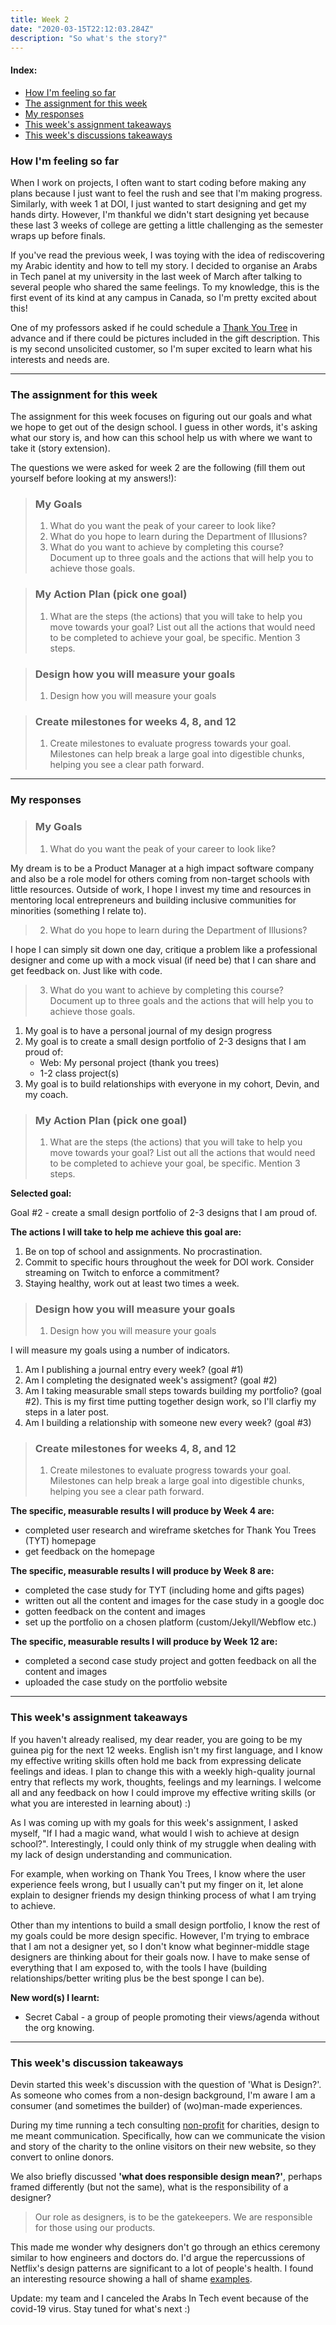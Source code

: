 ```yaml
---
title: Week 2
date: "2020-03-15T22:12:03.284Z"
description: "So what's the story?"
---
```


#### Index:

- [How I'm feeling so far](#howAmIfeeling)
- [The assignment for this week](#assignment)
- [My responses](#responses)
- [This week's assignment takeaways](#assignmentTakeaways)
- [This week's discussions takeaways](#discussionTakeaways)

### <a name="howAmIfeeling"></a> How I'm feeling so far

When I work on projects, I often want to start coding before making any plans because I just want to feel the rush and see that I'm making progress. Similarly, with week 1 at DOI, I just wanted to start designing and get my hands dirty. However, I'm thankful we didn't start designing yet because these last 3 weeks of college are getting a little challenging as the semester wraps up before finals.

If you've read the previous week, I was toying with the idea of rediscovering my Arabic identity and how to tell my story. I decided to organise an Arabs in Tech panel at my university in the last week of March after talking to several people who shared the same feelings. To my knowledge, this is the first event of its kind at any campus in Canada, so I'm pretty excited about this!

One of my professors asked if he could schedule a [Thank You Tree](https://thankyoutrees.io) in advance and if there could be pictures included in the gift description. This is my second unsolicited customer, so I'm super excited to learn what his interests and needs are.

---

### <a name="assignment"></a> The assignment for this week

The assignment for this week focuses on figuring out our goals and what we hope to get out of the design school. I guess in other words, it's asking what our story is, and how can this school help us with where we want to take it (story extension).

The questions we were asked for week 2 are the following (fill them out yourself before looking at my answers!):

> ### My Goals
>
> 1.  What do you want the peak of your career to look like?
> 2.  What do you hope to learn during the Department of Illusions?
> 3.  What do you want to achieve by completing this course? Document up to three goals and the actions that will help you to achieve those goals.

> ### My Action Plan (pick one goal)
>
> 1.  What are the steps (the actions) that you will take to help you move towards your goal? List out all the actions that would need to be completed to achieve your goal, be specific. Mention 3 steps.

> ### Design how you will measure your goals
>
> 1.  Design how you will measure your goals

> ### Create milestones for weeks 4, 8, and 12
>
> 1.  Create milestones to evaluate progress towards your goal. Milestones can help break a large goal into digestible chunks, helping you see a clear path forward.

---

### <a name="responses"></a> My responses

> ### My Goals
>
> 1.  What do you want the peak of your career to look like?

My dream is to be a Product Manager at a high impact software company and also be a role model for others coming from non-target schools with little resources. Outside of work, I hope I invest my time and resources in mentoring local entrepreneurs and building inclusive communities for minorities (something I relate to).

> 2.  What do you hope to learn during the Department of Illusions?

I hope I can simply sit down one day, critique a problem like a professional designer and come up with a mock visual (if need be) that I can share and get feedback on. Just like with code.

> 3.  What do you want to achieve by completing this course? Document up to three goals and the actions that will help you to achieve those goals.

1. My goal is to have a personal journal of my design progress
2. My goal is to create a small design portfolio of 2-3 designs that I am proud of:
   - Web: My personal project (thank you trees)
   - 1-2 class project(s)
3. My goal is to build relationships with everyone in my cohort, Devin, and my coach.

> ### My Action Plan (pick one goal)
>
> 1.  What are the steps (the actions) that you will take to help you move towards your goal? List out all the actions that would need to be completed to achieve your goal, be specific. Mention 3 steps.

**Selected goal:**

Goal #2 - create a small design portfolio of 2-3 designs that I am proud of.

**The actions I will take to help me achieve this goal are:**

1. Be on top of school and assignments. No procrastination.
2. Commit to specific hours throughout the week for DOI work. Consider streaming on Twitch to enforce a commitment?
3. Staying healthy, work out at least two times a week.

> ### Design how you will measure your goals
>
> 1.  Design how you will measure your goals

I will measure my goals using a number of indicators.

1. Am I publishing a journal entry every week? (goal #1)
2. Am I completing the designated week's assigment? (goal #2)
3. Am I taking measurable small steps towards building my portfolio? (goal #2). This is my first time putting together design work, so I'll clarfiy my steps in a later post.
4. Am I building a relationship with someone new every week? (goal #3)

> ### Create milestones for weeks 4, 8, and 12
>
> 1.  Create milestones to evaluate progress towards your goal. Milestones can help break a large goal into digestible chunks, helping you see a clear path forward.

**The specific, measurable results I will produce by Week 4 are:**

- completed user research and wireframe sketches for Thank You Trees (TYT) homepage
- get feedback on the homepage

**The specific, measurable results I will produce by Week 8 are:**

- completed the case study for TYT (including home and gifts pages)
- written out all the content and images for the case study in a google doc
- gotten feedback on the content and images
- set up the portfolio on a chosen platform (custom/Jekyll/Webflow etc.)

**The specific, measurable results I will produce by Week 12 are:**

- completed a second case study project and gotten feedback on all the content and images
- uploaded the case study on the portfolio website

---

### <a name="assignmentTakeaways"></a> This week's assignment takeaways

If you haven't already realised, my dear reader, you are going to be my guinea pig for the next 12 weeks. English isn't my first language, and I know my effective writing skills often hold me back from expressing delicate feelings and ideas. I plan to change this with a weekly high-quality journal entry that reflects my work, thoughts, feelings and my learnings. I welcome all and any feedback on how I could improve my effective writing skills (or what you are interested in learning about) :)

As I was coming up with my goals for this week's assignment, I asked myself, "If I had a magic wand, what would I wish to achieve at design school?". Interestingly, I could only think of my struggle when dealing with my lack of design understanding and communication.

For example, when working on Thank You Trees, I know where the user experience feels wrong, but I usually can't put my finger on it, let alone explain to designer friends my design thinking process of what I am trying to achieve.

Other than my intentions to build a small design portfolio, I know the rest of my goals could be more design specific. However, I'm trying to embrace that I am not a designer yet, so I don't know what beginner-middle stage designers are thinking about for their goals now. I have to make sense of everything that I am exposed to, with the tools I have (building relationships/better writing plus be the best sponge I can be).

**New word(s) I learnt:**

- Secret Cabal - a group of people promoting their views/agenda without the org knowing.

---

### <a name="discussionTakeaways"></a> This week's discussion takeaways

Devin started this week's discussion with the question of 'What is Design?'. As someone who comes from a non-design background, I'm aware I am a consumer (and sometimes the builder) of (wo)man-made experiences.

During my time running a tech consulting [non-profit](https://developersfoundation.ca) for charities, design to me meant communication. Specifically, how can we communicate the vision and story of the charity to the online visitors on their new website, so they convert to online donors.

We also briefly discussed **'what does responsible design mean?'**, perhaps framed differently (but not the same), what is the responsibility of a designer?

> Our role as designers, is to be the gatekeepers. We are responsible for those using our products.

This made me wonder why designers don't go through an ethics ceremony similar to how engineers and doctors do. I'd argue the repercussions of Netflix's design patterns are significant to a lot of people's health. I found an interesting resource showing a hall of shame [examples](https://twitter.com/darkpatterns).

Update: my team and I canceled the Arabs In Tech event because of the covid-19 virus. Stay tuned for what's next :)
